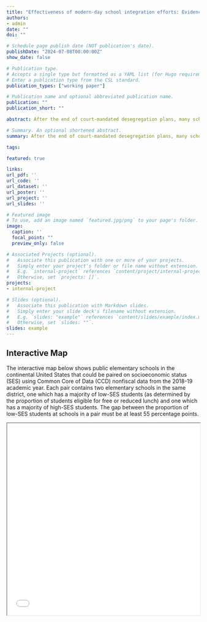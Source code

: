 ```yaml
---
title: "Effectiveness of modern-day school integration efforts: Evidence from Charlotte-Mecklenburg Schools"
authors:
- admin
date: ""
doi: ""

# Schedule page publish date (NOT publication's date).
publishDate: "2024-07-08T00:00:00Z"
show_date: false

# Publication type.
# Accepts a single type but formatted as a YAML list (for Hugo requirements).
# Enter a publication type from the CSL standard.
publication_types: ["working paper"]

# Publication name and optional abbreviated publication name.
publication: ""
publication_short: ""

abstract: After the end of court-mandated desegregation plans, many school districts in the U.S. have become re-segregated on race and economic status. In 2018, Charlotte-Mecklenburg Schools piloted a new voluntary integration plan in an attempt to curtail high rates of re-segregation within the district. This paper studies whether the new integration plan 1) was successful at reducing economic segregation within neighborhood schools, and/or 2) had an effect on students' educational outcomes.

# Summary. An optional shortened abstract.
summary: After the end of court-mandated desegregation plans, many school districts in the U.S. have become re-segregated on race and economic status. In 2018, Charlotte-Mecklenburg Schools piloted a new voluntary integration plan in an attempt to curtail high rates of re-segregation within the district. This paper studies whether the new integration plan 1) was successful at reducing economic segregation within neighborhood schools, and/or 2) had an effect on students' educational outcomes.

tags:

featured: true

links:
url_pdf: ''
url_code: ''
url_dataset: ''
url_poster: ''
url_project: ''
url_slides: ''

# Featured image
# To use, add an image named `featured.jpg/png` to your page's folder. 
image:
  caption: ''
  focal_point: ""
  preview_only: false

# Associated Projects (optional).
#   Associate this publication with one or more of your projects.
#   Simply enter your project's folder or file name without extension.
#   E.g. `internal-project` references `content/project/internal-project/index.md`.
#   Otherwise, set `projects: []`.
projects:
- internal-project

# Slides (optional).
#   Associate this publication with Markdown slides.
#   Simply enter your slide deck's filename without extension.
#   E.g. `slides: "example"` references `content/slides/example/index.md`.
#   Otherwise, set `slides: ""`.
slides: example
---
```


## Interactive Map

The interactive map below shows public elementary schools in the continental United States that could be paired on socioeconomic status (SES) using Common Core of Data (CCD) nonfiscal data from the 2018-19 academic year. Each pair contains two elementary schools in the same district, one which has a majority of low-SES students (as determined by the proportion of students eligible for free or reduced lunch) and one which has a majority of high-SES students. The gap between the proportion of low-SES students at schools in a pair must be at least 55 percentage points.

<iframe src="/uploads/Interactive_Map_Pairable_Schools.html" width="100%" height="500px"></iframe>



